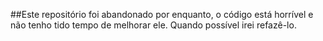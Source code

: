 ##Este repositório foi abandonado por enquanto, o código está horrível e não tenho tido tempo de melhorar ele. Quando possível irei refazê-lo.
